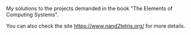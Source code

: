 My solutions to the projects demanded in the book "The Elements of Computing Systems".

You can also check the site https://www.nand2tetris.org/ for more details.
